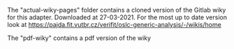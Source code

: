 The "actual-wiky-pages" folder contains a cloned version of the Gitlab wiky for this adapter.
Downloaded at 27-03-2021.
For the most up to date version look at https://pajda.fit.vutbr.cz/verifit/oslc-generic-analysis/-/wikis/home

The "pdf-wiky" contains a pdf version of the wiky 